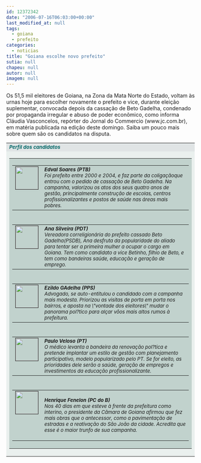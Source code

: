 ```yaml
---
id: 12372342
date: "2006-07-16T06:03:00+00:00"
last_modified_at: null
tags:
  - goiana
  - prefeito
categories:
  - noticias
title: "Goiana escolhe novo prefeito"
sutia: null
chapeu: null
autor: null
imagem: null
---
```

<p><P>Os 51,5 mil eleitores de Goiana, na Zona da Mata Norte do Estado, voltam às urnas hoje para escolher novamente o prefeito e vice, durante eleição suplementar, convocada depois da cassação de Beto Gadelha, condenado por propaganda irregular e abuso de poder econômico, como informa Cláudia Vasconcelos, repórter do Jornal do Commercio (www.jc.com.br), em matéria publicada na edição deste domingo. Saiba um pouco mais sobre quem são os candidatos na disputa.</P></p>
<p><TABLE cellSpacing=1 cellPadding=3 width=500 bgColor=#6ca7a6 border=0></p>
<p><TBODY></p>
<p><TR bgColor=#e0e4e5></p>
<p><TD><FONT face=\"Verdana, Arial, Helvetica, sans-serif\" color=#006666 size=2><EM><STRONG>Perfil dos candidatos</STRONG></EM></FONT></TD></TR></p>
<p><TR></p>
<p><TD bgColor=#eaf0ee><STRONG></STRONG></p>
<p><TABLE cellSpacing=5 cellPadding=2 width=\"100%\" border=0></p>
<p><TBODY></p>
<p><TR bgColor=#c1d2cd></p>
<p><TD width=\"30%\"></p>
<p><TABLE cellSpacing=5 cellPadding=2 width=\"100%\" border=0></p>
<p><TBODY></p>
<p><TR></p>
<p><TD vAlign=top width=\"4%\"><IMG height=60 src=\"https://www2.uol.com.br/JC/sites/blogdaseleicoes/imagens/foto_edvaldo_soares.gif\" width=60 align=middle border=1></TD></p>
<p><TD width=\"96%\"><FONT face=\"Verdana, Arial, Helvetica, sans-serif\" size=1><STRONG><FONT size=2><EM>Edval Soares (PTB)</EM></FONT></STRONG><EM><FONT size=2><BR>Foi prefeito entre 2000 e 2004, e faz parte da coligaçãoque entrou com o pedido de cassação de Beto Gadelha. Na campanha, valorizou os atos dos seus quatro anos de gestão, principalmente construção de escolas, centros profissionalizantes e postos de saúde nas áreas mais pobres.</FONT></EM><BR></FONT></TD></TR></TBODY></TABLE></TD></TR></p>
<p><TR bgColor=#c1d2cd></p>
<p><TD></p>
<p><TABLE cellSpacing=5 cellPadding=2 width=\"100%\" border=0></p>
<p><TBODY></p>
<p><TR></p>
<p><TD vAlign=top width=\"4%\"><IMG height=60 src=\"https://www2.uol.com.br/JC/sites/blogdaseleicoes/imagens/foto_ana_silveira.gif\" width=60 align=middle border=1></TD></p>
<p><TD width=\"96%\"><FONT face=\"Verdana, Arial, Helvetica, sans-serif\" size=1><STRONG><FONT size=2><EM>Ana Silveira (PDT)</EM></FONT></STRONG><EM><FONT size=2><BR>Vereadora correligionária do prefeito cassado Beto Gadelha(PSDB), Ana desfruta da popularidade do aliado para tentar ser a primeira mulher a ocupar o cargo em Goiana. Tem como candidato a vice Betinho, filhio de Beto, e tem como bandeiras saúde, educação e geração de emprego.</FONT></EM></FONT></TD></TR></TBODY></TABLE></TD></TR></p>
<p><TR bgColor=#c1d2cd></p>
<p><TD height=79></p>
<p><TABLE cellSpacing=5 cellPadding=2 width=\"100%\" border=0></p>
<p><TBODY></p>
<p><TR></p>
<p><TD vAlign=top width=\"4%\"><IMG height=60 src=\"https://www2.uol.com.br/JC/sites/blogdaseleicoes/imagens/foto_ezildo_gadelha.gif\" width=60 align=middle border=1></TD></p>
<p><TD width=\"96%\"><FONT face=\"Verdana, Arial, Helvetica, sans-serif\" size=1><STRONG><FONT size=2><EM>Ezildo GAdelha (PPS)</EM></FONT></STRONG><EM><FONT size=2><BR>Advogado, se auto-entitulou o candidado com a campanha mais modesta. Priorizou as visitas de porta em porta nos bairros, e aposta na \"vontade dos eleitores\" mudar o panorama pol?tico para alçar vôos mais altos rumos à prefeitura.</FONT></EM></FONT></TD></TR></TBODY></TABLE></TD></TR></p>
<p><TR bgColor=#c1d2cd></p>
<p><TD></p>
<p><TABLE cellSpacing=5 cellPadding=2 width=\"100%\" border=0></p>
<p><TBODY></p>
<p><TR></p>
<p><TD vAlign=top width=\"10%\"><IMG height=60 src=\"https://www2.uol.com.br/JC/sites/blogdaseleicoes/imagens/foto_paulo_veloso.gif\" width=60 align=middle border=1></TD></p>
<p><TD width=\"90%\"><FONT face=\"Verdana, Arial, Helvetica, sans-serif\" size=1><STRONG><FONT size=2><EM>Paulo Veloso (PT)</EM></FONT></STRONG><EM><FONT size=2><BR>O médico levanta a bandeira da renovação pol?tica e pretende implantar um estilo de gestão com planejamento participativo, modelo popularizado pelo PT. Se for eleito, as prioridades dele serão a saúde, geração de empregos e investimentos da educação profissionalizante.</FONT></EM></FONT></TD></TR></TBODY></TABLE></TD></TR></p>
<p><TR bgColor=#c1d2cd></p>
<p><TD></p>
<p><TABLE cellSpacing=5 cellPadding=2 width=\"100%\" border=0></p>
<p><TBODY></p>
<p><TR></p>
<p><TD vAlign=top width=\"4%\"><IMG height=60 src=\"https://www2.uol.com.br/JC/sites/blogdaseleicoes/imagens/foto_henrique_fenelon.gif\" width=60 align=middle border=1></TD></p>
<p><TD width=\"96%\"></p>
<p><P><FONT face=\"Verdana, Arial, Helvetica, sans-serif\" size=1><STRONG><FONT size=2><EM>Henrique Fenelon (PC do B)</EM></FONT></STRONG><EM><FONT size=2><BR>Nos 40 dias em que esteve à frente da prefeitura como interino, o presidente da Câmara de Goiana afirmou que fez mais obras que o antecessor, como a pavimentação de estradas e a reativação do São João da cidade. Acredita que esse é o maior trunfo de sua campanha.</FONT></EM></FONT></P></TD></TR></TBODY></TABLE></TD></TR></TBODY></TABLE></TD></TR></TBODY></TABLE> </p>

